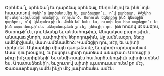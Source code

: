 
Օրհնեա՜լ, օրհնեա՜լ եւ դարձեալ օրհնեալ,
Ընդունելով եւ ինձ նոյն հաւատքով`
Փրկի՛ր կործանումից եւ բարձրացրո՛ւ, ո՜վ
բարերար.
Բժշկիր հիւանդութիւնների ախտերից, ողորմա՜ծ.
Մահուան եզերքից ինձ կեանքին դարձրու, ո՜վ
կենդանութիւն.
Քոնն եմ նաեւ ես, ուստի նրա հետ ապրեցրո՛ւ եւ
ինձ ապաւինութի՜ւն.
Կենդանութեան շունչ ընծայիր դու ինձ` հոգով
մեռածիս,
Յարութի՜ւն, դու կեանք եւ անմահութիւն,
Անպակաս բարութիւն, անսպառ շնորհ,
անփոփոխ ներողութիւն,
Աջ ամենազօր, ձեռք ամէնիշխան, մատ
ամենամերձ:
Կամեցիր դու, Տէր, եւ պիտի փրկուեմ.
Ակնարկիր միայն գթութեամբ, եւ պիտի
արդարանամ.
Ասա՛ դու խօսքով, եւ իսկոյն պիտի դառնամ
անարատ:
Մոռացի՛ր թիւը իմ չարիքների`
Եւ անմիջապէս համարձակութիւն պիտի առնեմ
ես.
Առատաձեռնի՛ր, եւ շուտով պիտի
պատուաստուեմ քո մէջ,
Փառաւորեալդ ամէն ինչի մէջ յաւիտեանս. ամէն:



